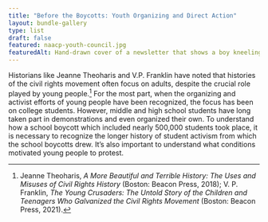 ```yaml
---
title: "Before the Boycotts: Youth Organizing and Direct Action"
layout: bundle-gallery
type: list
draft: false
featured: naacp-youth-council.jpg
featuredAlt: Hand-drawn cover of a newsletter that shows a boy kneeling and praying next to his bed
---
```


Historians like Jeanne Theoharis and V.P. Franklin have noted that histories of the civil rights movement often focus on adults, despite the crucial role played by young people.[^1] For the most part, when the organizing and activist efforts of young people have been recognized, the focus has been on college students. However, middle and high school students have long taken part in demonstrations and even organized their own. To understand how a school boycott which included nearly 500,000 students took place, it is necessary to recognize the longer history of student activism from which the school boycotts drew. It’s also important to understand what conditions motivated young people to protest.

[^1]: Jeanne Theoharis, *A More Beautiful and Terrible History: The Uses and Misuses of Civil Rights History* (Boston: Beacon Press, 2018); V. P. Franklin, *The Young Crusaders: The Untold Story of the Children and Teenagers Who Galvanized the Civil Rights Movement* (Boston: Beacon Press, 2021).
